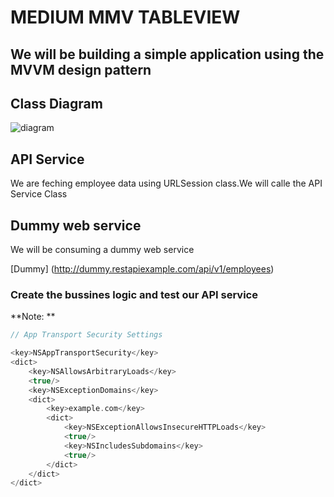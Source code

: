 # MEDIUM MMV TABLEVIEW

## We will be building a simple application using the MVVM design pattern

## Class Diagram
![diagram](https://github.com/viktorHbenitez/MEDIUM_MMV_TABLEVIEW/tree/master/sketch/MVVM_IOS_API.jpg)  

##  API Service 
We are feching employee data using URLSession class.We will calle the API Service Class  


## Dummy web service
We will be consuming a dummy web service 

[Dummy] (http://dummy.restapiexample.com/api/v1/employees)  

### Create the bussines logic and test our API service
**Note: **

```swift
// App Transport Security Settings

<key>NSAppTransportSecurity</key>
<dict>
    <key>NSAllowsArbitraryLoads</key>
    <true/>
    <key>NSExceptionDomains</key>
    <dict>
        <key>example.com</key>
        <dict>
            <key>NSExceptionAllowsInsecureHTTPLoads</key>
            <true/>
            <key>NSIncludesSubdomains</key>
            <true/>
        </dict>
    </dict>
</dict>

```







